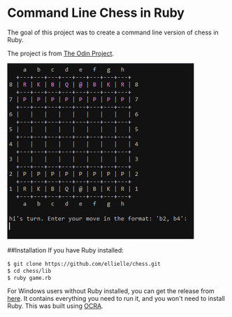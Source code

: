 # Command Line Chess in Ruby
The goal of this project was to create a command line version of chess in Ruby.

The project is from [The Odin Project](https://www.theodinproject.com/courses/ruby-programming/lessons/ruby-final-project).

![Screenshot](images/chess.png)

##Installation
If you have Ruby installed: 
```
$ git clone https://github.com/ellielle/chess.git
$ cd chess/lib
$ ruby game.rb
```
For Windows users without Ruby installed, you can get the release from [here](https://github.com/ellielle/chess/releases). It contains everything you need to run it, and you won't need to install Ruby. This was built using [OCRA](https://github.com/larsch/ocra).
